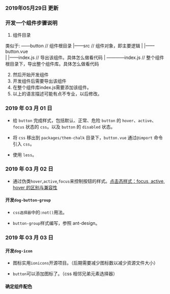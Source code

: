 ### 2019年05月29日 更新 
### 开发一个组件步骤说明

1. 组件目录

类似于:
––––button                 // 组件根目录
    |––––src               // 组件对象，即主要逻辑
    |    |––––button.vue   
    |
    |––––index.js          // 导出该组件。具体怎么做看代码
    |
————index.js               // 整个组件根目录下，导出整个组件库。具体怎么做看代码

2. 然后开始开发组件
3. 开发组件后需要导出该组件
4. 在整个组件库index.js需要添加该组件。
5. 以上的语言描述可能有点不专业，以后修改。

### 2019 年 03 月 01 日

- 给 `button` 完成样式，包括默认、正常、危险 `button` 的 `hover`、`active`、`focus` 状态的 `css`。以及 `button` 的 `disabled` 状态。

- 将 `css` 移出到 `packages/them-chalk` 目录下，`button.vue` 通过`@import` 命令引入 `css`。

- 使用 `less`。

### 2019 年 03 月 02 日

- 通过伪类`hover`,`active`,`focus`来控制按钮的样式。[点击态样式：focus, active, hover 的区别与兼容性](https://harttle.land/2018/05/17/hover-active-focus-highlight-color.html)

#### 开发`dog-button-group`

- `css选择器`中的`:not()`用法。

- `button-group`样式编写，参照 ant-design。

### 2019 年 03 月 03 日

#### 开发`dog-icon`

- 图标实用`ionicons`开源项目。（后期需要减少图标数以减少资源文件大小）

- `button`可以添加图标了。（css 相邻兄弟元素选择器）


#### 确定组件配色

